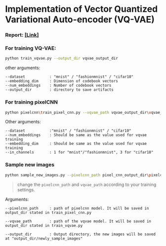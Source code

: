 # Implementation of Vector Quantized Variational Auto-encoder (VQ-VAE)

### Report: [[Link]](https://drive.google.com/file/d/19C-hUncvtCInUwkIhJ7ArrRQYpZTtlNl/view?usp=sharing)

### For training VQ-VAE:
```bash
python train_vqvae.py --output_dir vqvae_output_dir
```
other arguments:
```
--dataset           : "mnist" / "fashionmnist" / "cifar10"
--embedding_dim     : Dimension of codebook vectors
--num_embeddings    : Number of codebook vectors
--output_dir        : directory to save artifacts
```

### For training pixelCNN 
```bash
python pixelcnn\train_pixel_cnn.py --vqvae_path vqvae_output_dir\vqvae_model_3.pth --dataset mnist --output_dir pixel_cnn_output_dir 
```

Other arguments:
```
--dataset           :"mnist" / "fashionmnist" / "cifar10"
--num_embeddings    : Should be same as the value used for vqvae training
--embedding_dim     : Should be same as the value used for vqvae training
--in_channels       : 1 for "mnist"/"fashionmnist", 3 for "cifar10"
```

### Sample new images
```bash
python sample_new_images.py --pixelcnn_path pixel_cnn_output_dir\pixelcnn_30.pth --vqvae_path vqvae_output_dir\vqvae_model_3.pth --output_dir vqvae_output_dir
```

> change the `pixelcnn_path` and `vqvae_path` according to your training settings. 

Arguments:
```
--pixelcnn_path     : path of pixelcnn model. It will be saved in output_dir stated in train_pixel_cnn.py

--vqvae_path        : path of the vqvae model. It will be saved in output_dir stated in train_vqvae.py

--output_dir        : Output directory, the new images will be saved at "output_dir/newly_sample_images"
```

